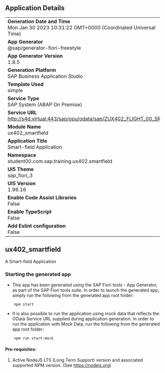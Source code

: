 ## Application Details
|               |
| ------------- |
|**Generation Date and Time**<br>Mon Jan 30 2023 10:31:22 GMT+0000 (Coordinated Universal Time)|
|**App Generator**<br>@sap/generator-fiori-freestyle|
|**App Generator Version**<br>1.8.5|
|**Generation Platform**<br>SAP Business Application Studio|
|**Template Used**<br>simple|
|**Service Type**<br>SAP System (ABAP On Premise)|
|**Service URL**<br>http://s4d.virtual:443/sap/opu/odata/sap/ZUX402_FLIGHT_00_SRV
|**Module Name**<br>ux402_smartfield|
|**Application Title**<br>Smart-field Application|
|**Namespace**<br>student00.com.sap.training.ux402.smartfield|
|**UI5 Theme**<br>sap_fiori_3|
|**UI5 Version**<br>1.96.16|
|**Enable Code Assist Libraries**<br>False|
|**Enable TypeScript**<br>False|
|**Add Eslint configuration**<br>False|

## ux402_smartfield

A Smart-field Application

### Starting the generated app

-   This app has been generated using the SAP Fiori tools - App Generator, as part of the SAP Fiori tools suite.  In order to launch the generated app, simply run the following from the generated app root folder:

```
    npm start
```

- It is also possible to run the application using mock data that reflects the OData Service URL supplied during application generation.  In order to run the application with Mock Data, run the following from the generated app root folder:

```
    npm run start-mock
```

#### Pre-requisites:

1. Active NodeJS LTS (Long Term Support) version and associated supported NPM version.  (See https://nodejs.org)


